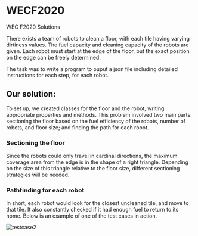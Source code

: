 # WECF2020
WEC F2020 Solutions

There exists a team of robots to clean a floor, with each tile having varying dirtiness values. The fuel capacity and cleaning capacity of the robots are given. Each robot must start at the edge of the floor, but the exact position on the edge can be freely determined.

The task was to write a program to ouput a json file including detailed instructions for each step, for each robot.

## Our solution:

To set up, we created classes for the floor and the robot, writing appropriate properties and methods. This problem involved two main parts: sectioning the floor based on the fuel efficiency of the robots, number of robots, and floor size; and finding the path for each robot.

### Sectioning the floor

Since the robots could only travel in cardinal directions, the maximum coverage area from the edge is in the shape of a right triangle. Depending on the size of this triangle relative to the floor size, different sectioning strategies will be needed.

### Pathfinding for each robot

In short, each robot would look for the closest uncleaned tile, and move to that tile. It also constantly checked if it had enough fuel to return to its home.
Below is an example of one of the test cases in action.

![testcase2](https://user-images.githubusercontent.com/67433232/133470494-6744ceff-e26e-4283-9e28-0b2f76fe65cd.gif)
